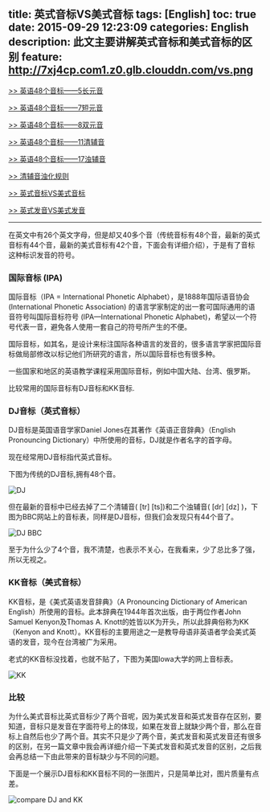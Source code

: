 title: 英式音标VS美式音标
tags: [English]
toc: true
date: 2015-09-29 12:23:09
categories: English
description: 此文主要讲解英式音标和美式音标的区别
feature: http://7xj4cp.com1.z0.glb.clouddn.com/vs.png
---

[>> 英语48个音标——5长元音](http://www.jasonai.com/2015/09/28/%E8%8B%B1%E8%AF%AD48%E4%B8%AA%E9%9F%B3%E6%A0%87%E2%80%94%E2%80%945%E9%95%BF%E5%85%83%E9%9F%B3/)

[>> 英语48个音标——7短元音](http://www.jasonai.com/2015/09/28/%E8%8B%B1%E8%AF%AD48%E4%B8%AA%E9%9F%B3%E6%A0%87%E2%80%94%E2%80%947%E7%9F%AD%E5%85%83%E9%9F%B3/)

[>> 英语48个音标——8双元音](http://www.jasonai.com/2015/09/28/%E8%8B%B1%E8%AF%AD48%E4%B8%AA%E9%9F%B3%E6%A0%87%E2%80%94%E2%80%948%E5%8F%8C%E5%85%83%E9%9F%B3/)

[>> 英语48个音标——11清辅音](http://www.jasonai.com/2015/09/28/%E8%8B%B1%E8%AF%AD48%E4%B8%AA%E9%9F%B3%E6%A0%87%E2%80%94%E2%80%9411%E6%B8%85%E8%BE%85%E9%9F%B3/)

[>> 英语48个音标——17浊辅音](http://www.jasonai.com/2015/09/28/%E8%8B%B1%E8%AF%AD48%E4%B8%AA%E9%9F%B3%E6%A0%87%E2%80%94%E2%80%9417%E6%B5%8A%E8%BE%85%E9%9F%B3/)

[>> 清辅音浊化规则](http://www.jasonai.com/2015/10/10/%E6%B8%85%E8%BE%85%E9%9F%B3%E6%B5%8A%E5%8C%96%E8%A7%84%E5%88%99/)

[>> 英式音标VS美式音标](http://www.jasonai.com/2015/09/29/%E8%8B%B1%E5%BC%8F%E9%9F%B3%E6%A0%87VS%E7%BE%8E%E5%BC%8F%E9%9F%B3%E6%A0%87/)

[>> 英式发音VS美式发音](http://www.jasonai.com/2015/10/10/%E8%8B%B1%E5%BC%8F%E5%8F%91%E9%9F%B3VS%E7%BE%8E%E5%BC%8F%E5%8F%91%E9%9F%B3/)

<!--more-->

---

在英文中有26个英文字母，但是却又40多个音（传统音标有48个音，最新的英式音标有44个音，最新的美式音标有42个音，下面会有详细介绍），于是有了音标这种标识发音的符号。

### 国际音标 (IPA)

国际音标（IPA = International Phonetic Alphabet），是1888年国际语音协会 (International Phonetic Association) 的语言学家制定的出一套可国际通用的语音符号叫国际音标符号 (IPA—International Phonetic Alphabet)，希望以一个符号代表一音，避免各人使用一套自己的符号所产生的不便。

国际音标，如其名，是设计来标注国际各种语言的发音的，很多语言学家把国际音标做局部修改以标记他们所研究的语言，所以国际音标也有很多种。

一些国家和地区的英语教学课程采用国际音标，例如中国大陆、台湾、俄罗斯。

比较常用的国际音标有DJ音标和KK音标.


### DJ音标（英式音标）

DJ音标是英国语音学家Daniel Jones在其著作《英语正音辞典》（English Pronouncing Dictionary）中所使用的音标，DJ就是作者名字的首字母。

现在经常用DJ音标指代英式音标。

下图为传统的DJ音标,拥有48个音。

![DJ](http://7xj4cp.com1.z0.glb.clouddn.com/dj48.gif)

但在最新的音标中已经去掉了二个清辅音( [tr] [ts])和二个浊辅音( [dr] [dz] )，下图为BBC网站上的音标表，同样是DJ音标，但我们会发现只有44个音了。

![DJ BBC](http://7xj4cp.com1.z0.glb.clouddn.com/dj44_bbc.gif)

至于为什么少了4个音，我不清楚，也表示不关心，在我看来，少了总比多了强，所以无视之。

### KK音标（美式音标）

KK音标，是《美式英语发音辞典》（A Pronouncing Dictionary of American English）所使用的音标。此本辞典在1944年首次出版，由于两位作者John Samuel Kenyon及Thomas A. Knott的姓皆以K为开头，所以此辞典俗称为KK（Kenyon and Knott）。KK音标的主要用途之一是教导母语非英语者学会美式英语的发音，现今在台湾被广为采用。

老式的KK音标没找着，也就不贴了，下图为美国lowa大学的网上音标表。

![KK](http://7xj4cp.com1.z0.glb.clouddn.com/kk42_lowa.png)

### 比较

为什么美式音标比英式音标少了两个音呢，因为美式发音和英式发音存在区别，要知道，音标只是发音在字面符号上的体现，如果在发音上就缺少两个音，那么在音标上自然后也少了两个音。其实不只是少了两个音，美式发音和英式发音还有很多的区别，在另一篇文章中我会再详细介绍一下美式发音和英式发音的区别，之后我会再总结一下由此带来的音标缺少与不同的问题。

下面是一个展示DJ音标和KK音标不同的一张图片，只是简单比对，图片质量有点差。

![compare DJ and KK](http://7xj4cp.com1.z0.glb.clouddn.com/compareDJ_KK.jpg)